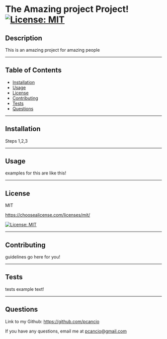 # The Amazing project Project! [![License: MIT](https://img.shields.io/badge/License-MIT-yellow.svg)](https://opensource.org/licenses/MIT)

## Description

This is an amazing project for amazing people

---
## Table of Contents
* [Installation](#installation)
* [Usage](#usage)
* [License](#license)
* [Contributing](#contributing)
* [Tests](#tests)
* [Questions](#questions)

---
## Installation

Steps 1,2,3
      
---
## Usage

examples for this are like this!

---
## License

MIT

https://choosealicense.com/licenses/mit/

[![License: MIT](https://img.shields.io/badge/License-MIT-yellow.svg)](https://opensource.org/licenses/MIT)

---
## Contributing

guidelines go here for you!

---
## Tests

tests example text!

---
## Questions

Link to my Github: https://github.com/pcancio

If you have any questions, email me at pcancio@gmail.com
